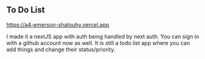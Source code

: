 

## To Do List

https://a4-emerson-shatouhy.vercel.app

I made it a nextJS app with auth being handled by next auth. You can sign in with a github account now as well.
It is still a todo list app where you can add things and change their status/priority.